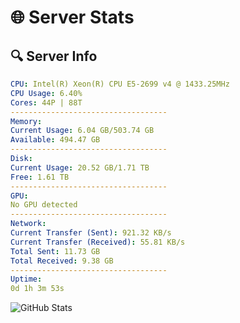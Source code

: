 # 🌐 Server Stats
## 🔍 Server Info
```yaml
CPU: Intel(R) Xeon(R) CPU E5-2699 v4 @ 1433.25MHz
CPU Usage: 6.40%
Cores: 44P | 88T
-----------------------------------
Memory:
Current Usage: 6.04 GB/503.74 GB
Available: 494.47 GB
-----------------------------------
Disk:
Current Usage: 20.52 GB/1.71 TB
Free: 1.61 TB
-----------------------------------
GPU:
No GPU detected
-----------------------------------
Network:
Current Transfer (Sent): 921.32 KB/s
Current Transfer (Received): 55.81 KB/s
Total Sent: 11.73 GB
Total Received: 9.38 GB
-----------------------------------
Uptime:
0d 1h 3m 53s
```
![GitHub Stats](https://img.shields.io/badge/Updated-2025-04-19_18:12:41-blue)